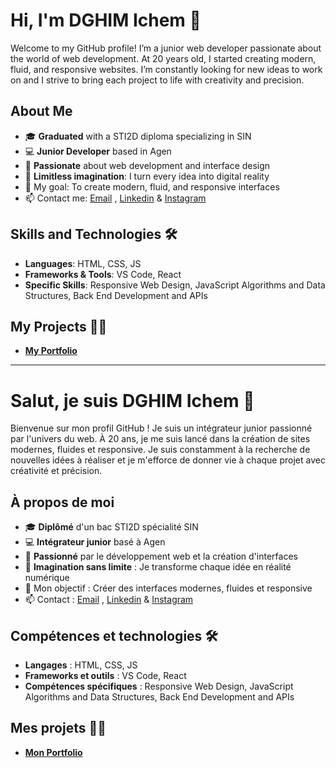 # Hi, I'm DGHIM Ichem 👋

Welcome to my GitHub profile! I’m a junior web developer passionate about the world of web development. At 20 years old, I started creating modern, fluid, and responsive websites. I’m constantly looking for new ideas to work on and I strive to bring each project to life with creativity and precision.

## About Me

- 🎓 **Graduated** with a STI2D diploma specializing in SIN
- 💻 **Junior Developer** based in Agen
- 🌱 **Passionate** about web development and interface design
- 🧠 **Limitless imagination**: I turn every idea into digital reality
- 🎯 My goal: To create modern, fluid, and responsive interfaces
- 📫 Contact me: [Email](ichemdghim@gmail.com) , [Linkedin](https://www.linkedin.com/in/ichem-dghim/) & [Instagram](https://www.instagram.com/iichoumm_pwr/)

## Skills and Technologies 🛠️

- **Languages**: HTML, CSS, JS
- **Frameworks & Tools**: VS Code, React
- **Specific Skills**: Responsive Web Design, JavaScript Algorithms and Data Structures, Back End Development and APIs

## My Projects 👨‍💻

- **[My Portfolio](https://idghim.github.io/fcc-Portofolio-Webpage/)**

---------

# Salut, je suis DGHIM Ichem 👋

Bienvenue sur mon profil GitHub ! Je suis un intégrateur junior passionné par l'univers du web. À 20 ans, je me suis lancé dans la création de sites modernes, fluides et responsive. Je suis constamment à la recherche de nouvelles idées à réaliser et je m'efforce de donner vie à chaque projet avec créativité et précision.

## À propos de moi

- 🎓 **Diplômé** d'un bac STI2D spécialité SIN
- 💻 **Intégrateur junior** basé à Agen
- 🌱 **Passionné** par le développement web et la création d'interfaces
- 🧠 **Imagination sans limite** : Je transforme chaque idée en réalité numérique
- 🎯 Mon objectif : Créer des interfaces modernes, fluides et responsive
- 📫 Contact : [Email](ichemdghim@gmail.com) , [Linkedin](https://www.linkedin.com/in/ichem-dghim/) & [Instagram](https://www.instagram.com/iichoumm_pwr/)

## Compétences et technologies 🛠️

- **Langages** : HTML, CSS, JS
- **Frameworks et outils** : VS Code, React
- **Compétences spécifiques** : Responsive Web Design, JavaScript Algorithms and Data Structures, Back End Development and APIs

## Mes projets 👨‍💻

- **[Mon Portfolio](https://idghim.github.io/fcc-Portofolio-Webpage/)** 
